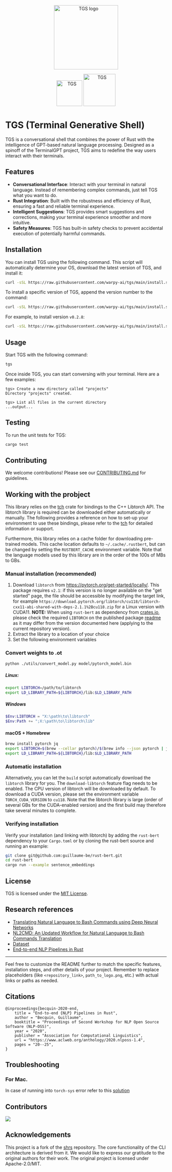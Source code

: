 
<p align="center">
  <img width="200" alt="TGS logo" src="https://github.com/warpy-ai/tgs/assets/11979969/1349328d-83e2-49d8-bebe-e61af6e9ae60"/>
</p>

<p align="center">
   <img width="80" alt="TGS" src="https://img.shields.io/github/actions/workflow/status/warpy-ai/tgs/pr.yml"/>
   <img width="100" alt="TGS" src="https://img.shields.io/github/contributors/warpy-ai/tgs"/>
</p>

# TGS (Terminal Generative Shell)


TGS is a conversational shell that combines the power of Rust with the intelligence of GPT-based natural language processing. Designed as a spinoff of the TerminalGPT project, TGS aims to redefine the way users interact with their terminals.

## Features

- **Conversational Interface**: Interact with your terminal in natural language. Instead of remembering complex commands, just tell TGS what you want to do.
- **Rust Integration**: Built with the robustness and efficiency of Rust, ensuring a fast and reliable terminal experience.
- **Intelligent Suggestions**: TGS provides smart suggestions and corrections, making your terminal experience smoother and more intuitive.
- **Safety Measures**: TGS has built-in safety checks to prevent accidental execution of potentially harmful commands.

## Installation

You can install TGS using the following command. This script will automatically determine your OS, download the latest version of TGS, and install it:

```bash
curl -sSL https://raw.githubusercontent.com/warpy-ai/tgs/main/install.sh | bash
```

To install a specific version of TGS, append the version number to the command:

```bash
curl -sSL https://raw.githubusercontent.com/warpy-ai/tgs/main/install.sh | bash -s -- <version_number>
```

For example, to install version `v0.2.8`:

```bash
curl -sSL https://raw.githubusercontent.com/warpy-ai/tgs/main/install.sh | bash -s -- v0.2.8
```

## Usage

Start TGS with the following command:

```bash
tgs
```

Once inside TGS, you can start conversing with your terminal. Here are a few examples:

```
tgs> Create a new directory called "projects"
Directory "projects" created.

tgs> List all files in the current directory
...output...
```

## Testing

To run the unit tests for TGS:

```bash
cargo test
```

## Contributing

We welcome contributions! Please see our [CONTRIBUTING.md](path_to_contributing.md) for guidelines.

## Working with the probject

This library relies on the [tch](https://github.com/LaurentMazare/tch-rs) crate for bindings to the C++ Libtorch API.
The libtorch library is required can be downloaded either automatically or manually. The following provides a reference on how to set-up your environment
to use these bindings, please refer to the [tch](https://github.com/LaurentMazare/tch-rs) for detailed information or support.

Furthermore, this library relies on a cache folder for downloading pre-trained models.
This cache location defaults to `~/.cache/.rustbert`, but can be changed by setting the `RUSTBERT_CACHE` environment variable. Note that the language models used by this library are in the order of the 100s of MBs to GBs.

### Manual installation (recommended)

1. Download `libtorch` from https://pytorch.org/get-started/locally/. This package requires `v2.1`: if this version is no longer available on the "get started" page,
   the file should be accessible by modifying the target link, for example `https://download.pytorch.org/libtorch/cu118/libtorch-cxx11-abi-shared-with-deps-2.1.1%2Bcu118.zip` for a Linux version with CUDA11. **NOTE:** When using `rust-bert` as dependency from [crates.io](https://crates.io), please check the required `LIBTORCH` on the published package [readme](https://crates.io/crates/rust-bert) as it may differ from the version documented here (applying to the current repository version).
2. Extract the library to a location of your choice
3. Set the following environment variables

### Convert weights to .ot

```bash
python ./utils/convert_model.py model/pytorch_model.bin
```

##### Linux:

```bash
export LIBTORCH=/path/to/libtorch
export LD_LIBRARY_PATH=${LIBTORCH}/lib:$LD_LIBRARY_PATH
```

##### Windows

```powershell
$Env:LIBTORCH = "X:\path\to\libtorch"
$Env:Path += ";X:\path\to\libtorch\lib"
```

#### macOS + Homebrew

```bash
brew install pytorch jq
export LIBTORCH=$(brew --cellar pytorch)/$(brew info --json pytorch | jq -r '.[0].installed[0].version')
export LD_LIBRARY_PATH=${LIBTORCH}/lib:$LD_LIBRARY_PATH
```

### Automatic installation

Alternatively, you can let the `build` script automatically download the `libtorch` library for you. The `download-libtorch` feature flag needs to be enabled.
The CPU version of libtorch will be downloaded by default. To download a CUDA version, please set the environment variable `TORCH_CUDA_VERSION` to `cu118`.
Note that the libtorch library is large (order of several GBs for the CUDA-enabled version) and the first build may therefore take several minutes to complete.

### Verifying installation

Verify your installation (and linking with libtorch) by adding the `rust-bert` dependency to your `Cargo.toml` or by cloning the rust-bert source and running an example:

```bash
git clone git@github.com:guillaume-be/rust-bert.git
cd rust-bert
cargo run --example sentence_embeddings
```

## License

TGS is licensed under the [MIT License](path_to_license.md).

## Research references

- [Translating Natural Language to Bash Commands using Deep Neural Networks](https://web.stanford.edu/class/archive/cs/cs224n/cs224n.1224/reports/custom_116997097.pdf)
- [NL2CMD: An Updated Workflow for Natural Language to Bash Commands Translation](https://arxiv.org/pdf/2302.07845.pdf)
- [Dataset](https://github.com/magnumresearchgroup/magnum-nlc2cmd)
- [End-to-end NLP Pipelines in Rust](https://aclanthology.org/2020.nlposs-1.4.pdf)

---

Feel free to customize the README further to match the specific features, installation steps, and other details of your project. Remember to replace placeholders (like `<repository_link>`, `path_to_logo.png`, etc.) with actual links or paths as needed.

## Citations

```
@inproceedings{becquin-2020-end,
    title = "End-to-end {NLP} Pipelines in Rust",
    author = "Becquin, Guillaume",
    booktitle = "Proceedings of Second Workshop for NLP Open Source Software (NLP-OSS)",
    year = "2020",
    publisher = "Association for Computational Linguistics",
    url = "https://www.aclweb.org/anthology/2020.nlposs-1.4",
    pages = "20--25",
}
```

## Troubleshooting

### For Mac.

In case of running into `torch-sys` error refer to this [solution](https://github.com/LaurentMazare/tch-rs/issues/488#issuecomment-1664261286)

## Contributors

<a href="https://github.com/warpy-ai/tgs/graphs/contributors">
  <img src="https://contrib.rocks/image?repo=warpy-ai/tgs" />
</a>

## Acknowledgements

This project is a fork of the [shrs](https://github.com/MrPicklePinosaur/shrs) repository. The core functionality of the CLI architecture is derived from it. We would like to express our gratitude to the original authors for their work. The original project is licensed under Apache-2.0/MIT.
